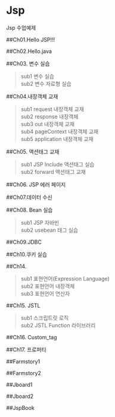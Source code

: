 # Jsp
Jsp 수업예제

##Ch01.Hello JSP!!!

##Ch02.Hello.java

##Ch03. 변수 실습
>sub1 변수 실습   
>sub2 변수 자료형 실습
>   
##Ch04.내장객체 교재
>sub1 request 내장객체 교재   
>sub2 response 내장객체   
>sub3 out 내장객체 교재   
>sub4 pageContext 내장객체 교재   
>sub5 application 내장객체 교재 
>   
##Ch05. 액션태그 교재
>sub1 JSP Include 액션태그 실습   
>sub2 forward 액션태그 교재    

##Ch06. JSP 에러 페이지

##Ch07.데이터 수신

##Ch08. Bean 실습
>sub1 JSP 자바빈   
>sub2 usebean 태그 실습 
  
##Ch09.JDBC

##Ch10.쿠키 실습

##Ch14.
>sub1 표현언어(Expression Language)   
>sub2 표현언어 내장객체   
>sub3 표현언어 연산자 

##Ch15. JSTL
>sub1 스크립트릿 로직   
>sub2 JSTL Function 라이브러리  
 
##Ch16. Custom_tag

##Ch17. 프로퍼티

##Farmstory1

##Farmstory2

##Jboard1

##Jboard2

##JspBook


